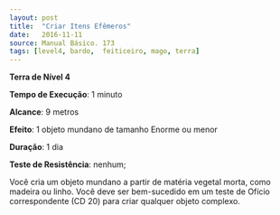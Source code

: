 ```yaml
---
layout: post
title:  "Criar Itens Efêmeros"
date:   2016-11-11
source: Manual Básico. 173
tags: [level4, bardo,  feiticeiro, mago, terra]
---
```


**Terra de Nível 4**

**Tempo de Execução**: 1 minuto

**Alcance**: 9 metros

**Efeito**: 1 objeto mundano de tamanho Enorme ou menor

**Duração**: 1 dia

**Teste de Resistência**: nenhum;

Você cria um objeto mundano a partir de matéria vegetal morta, como madeira ou linho. Você deve ser bem-sucedido em um teste de Ofício correspondente (CD 20) para criar qualquer objeto complexo.